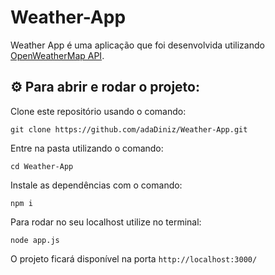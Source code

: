 # Weather-App

Weather App é uma aplicação que foi desenvolvida utilizando [OpenWeatherMap API](https://openweathermap.org/api). 

## ⚙️ Para abrir e rodar o projeto:

Clone este repositório usando o comando:

```
git clone https://github.com/adaDiniz/Weather-App.git
```

Entre na pasta utilizando o comando:

```
cd Weather-App
```

Instale as dependências com o comando:

```
npm i
```

Para rodar no seu localhost utilize no terminal:

```
node app.js
```

O projeto ficará disponível na porta ``http://localhost:3000/``

